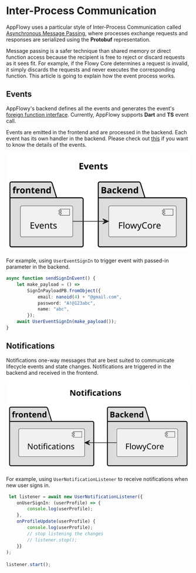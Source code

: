 # Inter-Process Communication

AppFlowy uses a particular style of Inter-Process Communication called [Asynchronous Message Passing](https://en.wikipedia.org/wiki/Message_passing#Asynchronous_message_passing),
where processes exchange requests and responses are serialized using the **Protobuf** representation.

Message passing is a safer technique than shared memory or direct function
access because the recipient is free to reject or discard requests as it
sees fit. For example, if the Flowy Core determines a request is invalid,
it simply discards the requests and never executes the corresponding function.
This article is going to explain how the event process works.

## Events
AppFlowy's backend defines all the events and generates the event's [foreign function interface](https://en.wikipedia.org/wiki/Foreign_function_interface).
Currently, AppFlowy supports **Dart** and **TS** event call.

Events are emitted in the frontend and are processed in the backend. Each
event has its own handler in the backend. Please check out [this](https://appflowy.gitbook.io/docs/essential-documentation/contribute-to-appflowy/architecture/backend/event) if you want to 
know the details of the events.

![file : inter_process_communication.plantuml](../../../uml/output/inter_process_commuciate-Events.svg)


For example, using `UserEventSignIn` to trigger event with passed-in parameter in the backend. 
```typescript
async function sendSignInEvent() {
    let make_payload = () =>
        SignInPayloadPB.fromObject({
            email: nanoid(4) + "@gmail.com",
            password: "A!@123abc",
            name: "abc",
        });
    await UserEventSignIn(make_payload());
}
```

## Notifications
Notifications one-way messages that are best suited to communicate lifecycle events
and state changes. Notifications are triggered in the backend and received in the frontend.

![file : inter_process_communication.plantuml](../../../uml/output/inter_process_commuciate-Notifications.svg)

For example, using `UserNotificationListener` to receive notifications when new user signs in. 
```typescript
 let listener = await new UserNotificationListener({
    onUserSignIn: (userProfile) => {
        console.log(userProfile);
    }, 
    onProfileUpdate(userProfile) {
        console.log(userProfile);
        // stop listening the changes
        // listener.stop();
    }}
);

listener.start();
```